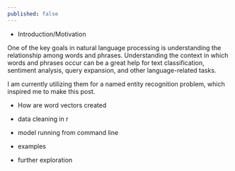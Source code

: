```yaml
---
published: false
---
```

- Introduction/Motivation

One of the key goals in natural language processing is understanding the relationship among words and phrases. Understanding the context in which words and phrases occur can be a great help for text classification, sentiment analysis, query expansion, and other language-related tasks.

I am currently utilizing them for a named entity recognition problem, which inspired me to make this post.

- How are word vectors created

- data cleaning in r
- model running from command line
- examples
- further exploration